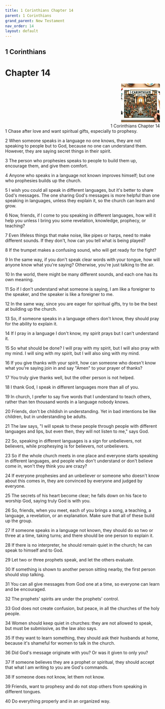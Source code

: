 ```yaml
---
title: 1 Corinthians Chapter 14
parent: 1 Corinthians
grand_parent: New Testament
nav_order: 14
layout: default
---
```


## 1 Corinthians

# Chapter 14

<div style="clear: both; text-align: right;">
    <img src="/assets/Image/1 Corinthians/500/14.jpg" alt="1 Corinthians Chapter 14" class="chapter-image" style="max-width: 25%; height: auto;"/>
    <figcaption style="font-size: 14px;">1 Corinthians Chapter 14</figcaption>
</div>
1 Chase after love and want spiritual gifts, especially to prophesy.

2 When someone speaks in a language no one knows, they are not speaking to people but to God, because no one can understand them. However, they are saying secret things in their spirit.

3 The person who prophesies speaks to people to build them up, encourage them, and give them comfort.

4 Anyone who speaks in a language not known improves himself; but one who prophesies builds up the church.

5 I wish you could all speak in different languages, but it's better to share God's messages. The one sharing God's messages is more helpful than one speaking in languages, unless they explain it, so the church can learn and grow.

6 Now, friends, if I come to you speaking in different languages, how will it help you unless I bring you some revelation, knowledge, prophecy, or teaching?

7 Even lifeless things that make noise, like pipes or harps, need to make different sounds. If they don't, how can you tell what is being played?

8 If the trumpet makes a confusing sound, who will get ready for the fight?

9 In the same way, if you don't speak clear words with your tongue, how will anyone know what you're saying? Otherwise, you're just talking to the air.

10 In the world, there might be many different sounds, and each one has its own meaning.

11 So if I don't understand what someone is saying, I am like a foreigner to the speaker, and the speaker is like a foreigner to me.

12 In the same way, since you are eager for spiritual gifts, try to be the best at building up the church.

13 So, if someone speaks in a language others don't know, they should pray for the ability to explain it.

14 If I pray in a language I don't know, my spirit prays but I can't understand it.

15 So what should be done? I will pray with my spirit, but I will also pray with my mind. I will sing with my spirit, but I will also sing with my mind.

16 If you give thanks with your spirit, how can someone who doesn't know what you're saying join in and say "Amen" to your prayer of thanks?

17 You truly give thanks well, but the other person is not helped.

18 I thank God, I speak in different languages more than all of you.

19 In church, I prefer to say five words that I understand to teach others, rather than ten thousand words in a language nobody knows.

20 Friends, don't be childish in understanding. Yet in bad intentions be like children, but in understanding be adults.

21 The law says, "I will speak to these people through people with different languages and lips, but even then, they will not listen to me," says God.

22 So, speaking in different languages is a sign for unbelievers, not believers, while prophesying is for believers, not unbelievers.

23 So if the whole church meets in one place and everyone starts speaking in different languages, and people who don't understand or don't believe come in, won't they think you are crazy?

24 If everyone prophesies and an unbeliever or someone who doesn't know about this comes in, they are convinced by everyone and judged by everyone.

25 The secrets of his heart become clear; he falls down on his face to worship God, saying truly God is with you.

26 So, friends, when you meet, each of you brings a song, a teaching, a language, a revelation, or an explanation. Make sure that all of these build up the group.

27 If someone speaks in a language not known, they should do so two or three at a time, taking turns; and there should be one person to explain it.

28 If there is no interpreter, he should remain quiet in the church; he can speak to himself and to God.

29 Let two or three prophets speak, and let the others evaluate.

30 If something is shown to another person sitting nearby, the first person should stop talking.

31 You can all give messages from God one at a time, so everyone can learn and be encouraged.

32 The prophets' spirits are under the prophets' control.

33 God does not create confusion, but peace, in all the churches of the holy people.

34 Women should keep quiet in churches: they are not allowed to speak, but must be submissive, as the law also says.

35 If they want to learn something, they should ask their husbands at home, because it's shameful for women to talk in the church.

36 Did God's message originate with you? Or was it given to only you?

37 If someone believes they are a prophet or spiritual, they should accept that what I am writing to you are God's commands.

38 If someone does not know, let them not know.

39 Friends, want to prophesy and do not stop others from speaking in different tongues.

40 Do everything properly and in an organized way.


